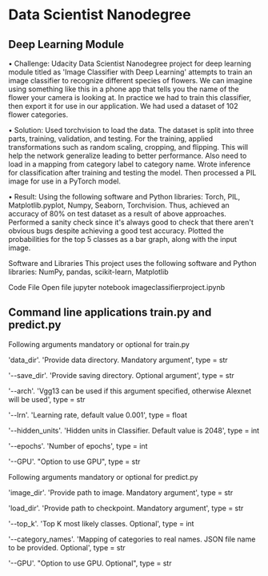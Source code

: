 # Data Scientist Nanodegree

## Deep Learning Module

• Challenge: Udacity Data Scientist Nanodegree project for deep learning module titled as 'Image Classifier with Deep Learning' attempts to train an image classifier to recognize different species of flowers. We can imagine using something like this in a phone app that tells you the name of the flower your camera is looking at. In practice we had to train this classifier, then export it for use in our application. We had used a dataset of 102 flower categories.

• Solution: Used torchvision to load the data. The dataset is split into three parts, training, validation, and testing. For the training, applied transformations such as random scaling, cropping, and flipping. This will help the network generalize leading to better performance. Also need to load in a mapping from category label to category name. Wrote inference for classification after training and testing the model. Then processed a PIL image for use in a PyTorch model.

• Result: Using the following software and Python libraries: Torch, PIL, Matplotlib.pyplot, Numpy, Seaborn, Torchvision. Thus, achieved an accuracy of 80% on test dataset as a result of above approaches. Performed a sanity check since it's always good to check that there aren't obvious bugs despite achieving a good test accuracy. Plotted the probabilities for the top 5 classes as a bar graph, along with the input image.

Software and Libraries
This project uses the following software and Python libraries:
NumPy, pandas, scikit-learn, Matplotlib

Code File
Open file jupyter notebook imageclassifierproject.ipynb

## Command line applications train.py and predict.py

Following arguments mandatory or optional for train.py

'data_dir'. 'Provide data directory. Mandatory argument', type = str

'--save_dir'. 'Provide saving directory. Optional argument', type = str

'--arch'. 'Vgg13 can be used if this argument specified, otherwise Alexnet will be used', type = str

'--lrn'. 'Learning rate, default value 0.001', type = float

'--hidden_units'. 'Hidden units in Classifier. Default value is 2048', type = int

'--epochs'. 'Number of epochs', type = int

'--GPU'. "Option to use GPU", type = str

Following arguments mandatory or optional for predict.py

'image_dir'. 'Provide path to image. Mandatory argument', type = str

'load_dir'. 'Provide path to checkpoint. Mandatory argument', type = str

'--top_k'. 'Top K most likely classes. Optional', type = int

'--category_names'. 'Mapping of categories to real names. JSON file name to be provided. Optional', type = str

'--GPU'. "Option to use GPU. Optional", type = str
